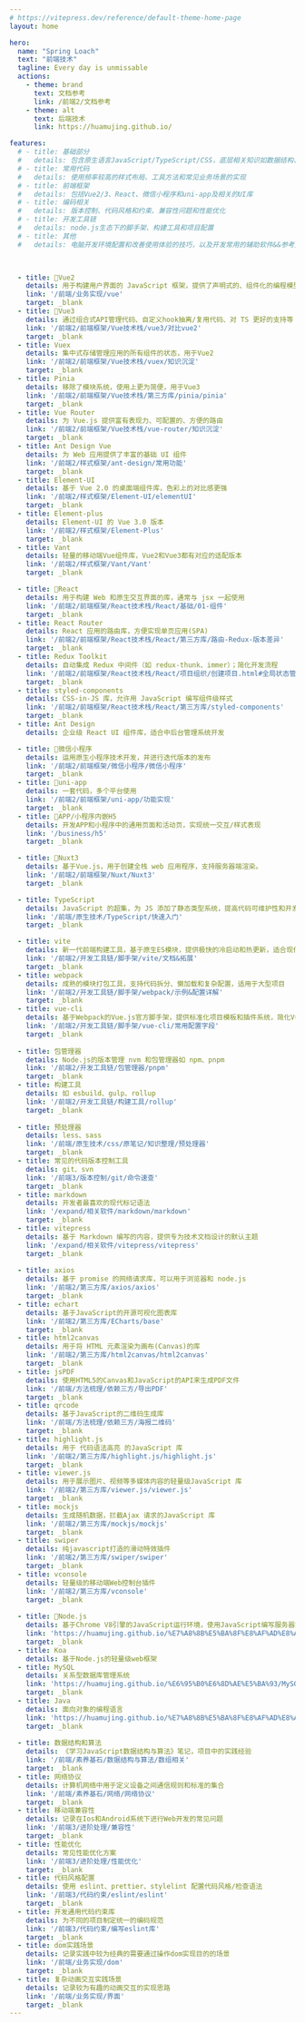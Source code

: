 ```yaml
---
# https://vitepress.dev/reference/default-theme-home-page
layout: home

hero:
  name: "Spring Loach"
  text: "前端技术"
  tagline: Every day is unmissable
  actions:
    - theme: brand
      text: 文档参考
      link: /前端2/文档参考
    - theme: alt
      text: 后端技术
      link: https://huamujing.github.io/

features:
  # - title: 基础部分
  #   details: 包含原生语言JavaScript/TypeScript/CSS，底层相关知识如数据结构、网络、调试
  # - title: 常用代码
  #   details: 使用频率较高的样式布局、工具方法和常见业务场景的实现
  # - title: 前端框架
  #   details: 包括Vue2/3、React、微信小程序和uni-app及相关的UI库
  # - title: 编码相关
  #   details: 版本控制、代码风格和约束、兼容性问题和性能优化
  # - title: 开发工具链
  #   details: node.js生态下的脚手架、构建工具和项目配置
  # - title: 其他
  #   details: 电脑开发环境配置和改善使用体验的技巧，以及开发常用的辅助软件&&参考文档

  

  - title: 🌟Vue2
    details: 用于构建用户界面的 JavaScript 框架，提供了声明式的、组件化的编程模型
    link: '/前端/业务实现/vue'
    target: _blank
  - title: 🌟Vue3
    details: 通过组合式API管理代码、自定义hook抽离/复用代码、对 TS 更好的支持等
    link: '/前端2/前端框架/Vue技术栈/vue3/对比vue2'
    target: _blank
  - title: Vuex
    details: 集中式存储管理应用的所有组件的状态，用于Vue2
    link: '/前端2/前端框架/Vue技术栈/vuex/知识沉淀'
    target: _blank
  - title: Pinia
    details: 移除了模块系统，使用上更为简便，用于Vue3
    link: '/前端2/前端框架/Vue技术栈/第三方库/pinia/pinia'
    target: _blank
  - title: Vue Router
    details: 为 Vue.js 提供富有表现力、可配置的、方便的路由
    link: '/前端2/前端框架/Vue技术栈/vue-router/知识沉淀'
    target: _blank
  - title: Ant Design Vue
    details: 为 Web 应用提供了丰富的基础 UI 组件
    link: '/前端2/样式框架/ant-design/常用功能'
    target: _blank
  - title: Element-UI
    details: 基于 Vue 2.0 的桌面端组件库，色彩上的对比感更强
    link: '/前端2/样式框架/Element-UI/elementUI'
    target: _blank
  - title: Element-plus
    details: Element-UI 的 Vue 3.0 版本
    link: '/前端2/样式框架/Element-Plus'
    target: _blank
  - title: Vant
    details: 轻量的移动端Vue组件库，Vue2和Vue3都有对应的适配版本
    link: '/前端2/样式框架/Vant/Vant'
    target: _blank

  - title: 🌟React
    details: 用于构建 Web 和原生交互界面的库，通常与 jsx 一起使用
    link: '/前端2/前端框架/React技术栈/React/基础/01-组件'
    target: _blank
  - title: React Router
    details: React 应用的路由库，方便实现单页应用(SPA)
    link: '/前端2/前端框架/React技术栈/React/第三方库/路由-Redux-版本差异'
    target: _blank
  - title: Redux Toolkit
    details: 自动集成 Redux 中间件（如 redux-thunk、immer）；简化开发流程
    link: '/前端2/前端框架/React技术栈/React/项目组织/创建项目.html#全局状态管理'
    target: _blank
  - title: styled-components
    details: CSS-in-JS 库，允许用 JavaScript 编写组件级样式
    link: '/前端2/前端框架/React技术栈/React/第三方库/styled-components'
    target: _blank
  - title: Ant Design
    details: 企业级 React UI 组件库，适合中后台管理系统开发

  - title: 🌟微信小程序
    details: 运用原生小程序技术开发，并进行迭代版本的发布
    link: '/前端2/前端框架/微信小程序/微信小程序'
    target: _blank
  - title: 🌟uni-app
    details: 一套代码，多个平台使用
    link: '/前端2/前端框架/uni-app/功能实现'
    target: _blank
  - title: 🌟APP/小程序内嵌H5
    details: 开发APP和小程序中的通用页面和活动页，实现统一交互/样式表现
    link: '/business/h5'
    target: _blank

  - title: 🌟Nuxt3
    details: 基于Vue.js，用于创建全栈 web 应用程序，支持服务器端渲染。
    link: '/前端2/前端框架/Nuxt/Nuxt3'
    target: _blank

  - title: TypeScript
    details: JavaScript 的超集，为 JS 添加了静态类型系统，提高代码可维护性和开发效率
    link: '/前端/原生技术/TypeScript/快速入门'
    target: _blank

  - title: vite
    details: 新一代前端构建工具，基于原生ES模块，提供极快的冷启动和热更新，适合现代Web开发
    link: '/前端2/开发工具链/脚手架/vite/文档&拓展'
    target: _blank
  - title: webpack
    details: 成熟的模块打包工具，支持代码拆分、懒加载和复杂配置，适用于大型项目
    link: '/前端2/开发工具链/脚手架/webpack/示例&配置详解'
    target: _blank
  - title: vue-cli
    details: 基于Webpack的Vue.js官方脚手架，提供标准化项目模板和插件系统，简化Vue项目搭建
    link: '/前端2/开发工具链/脚手架/vue-cli/常用配置字段'
    target: _blank
 
  - title: 包管理器
    details: Node.js的版本管理 nvm 和包管理器如 npm、pnpm
    link: '/前端2/开发工具链/包管理器/pnpm'
    target: _blank
  - title: 构建工具
    details: 如 esbuild、gulp、rollup
    link: '/前端2/开发工具链/构建工具/rollup'
    target: _blank
  
  - title: 预处理器
    details: less、sass
    link: '/前端/原生技术/css/原笔记/知识整理/预处理器'
    target: _blank
  - title: 常见的代码版本控制工具
    details: git、svn
    link: '/前端3/版本控制/git/命令速查'
    target: _blank
  - title: markdown
    details: 开发者最喜欢的现代标记语法
    link: '/expand/相关软件/markdown/markdown'
    target: _blank
  - title: vitepress
    details: 基于 Markdown 编写的内容，提供专为技术文档设计的默认主题
    link: '/expand/相关软件/vitepress/vitepress'
    target: _blank
  
  - title: axios
    details: 基于 promise 的网络请求库，可以用于浏览器和 node.js
    link: '/前端2/第三方库/axios/axios'
    target: _blank
  - title: echart
    details: 基于JavaScript的开源可视化图表库
    link: '/前端2/第三方库/ECharts/base'
    target: _blank
  - title: html2canvas
    details: 用于将 HTML 元素渲染为画布(Canvas)的库
    link: '/前端2/第三方库/html2canvas/html2canvas'
    target: _blank
  - title: jsPDF
    details: 使用HTML5的Canvas和JavaScript的API来生成PDF文件
    link: '/前端/方法梳理/依赖三方/导出PDF'
    target: _blank
  - title: qrcode
    details: 基于JavaScript的二维码生成库
    link: '/前端/方法梳理/依赖三方/海报二维码'
    target: _blank
  - title: highlight.js
    details: 用于 代码语法高亮 的JavaScript 库
    link: '/前端2/第三方库/highlight.js/highlight.js'
    target: _blank
  - title: viewer.js
    details: 用于展示图片、视频等多媒体内容的轻量级JavaScript 库
    link: '/前端2/第三方库/viewer.js/viewer.js'
    target: _blank
  - title: mockjs
    details: 生成随机数据，拦截Ajax 请求的JavaScript 库
    link: '/前端2/第三方库/mockjs/mockjs'
    target: _blank
  - title: swiper
    details: 纯javascript打造的滑动特效插件
    link: '/前端2/第三方库/swiper/swiper'
    target: _blank
  - title: vconsole
    details: 轻量级的移动端Web控制台插件
    link: '/前端2/第三方库/vconsole'
    target: _blank
  
  - title: 🌟Node.js
    details: 基于Chrome V8引擎的JavaScript运行环境，使用JavaScript编写服务器端应用程序
    link: 'https://huamujing.github.io/%E7%A8%8B%E5%BA%8F%E8%AF%AD%E8%A8%80/node.js/%E5%AE%9E%E8%B7%B5/%E5%AE%9E%E8%B7%B5.html'
    target: _blank
  - title: Koa
    details: 基于Node.js的轻量级web框架
  - title: MySQL
    details: 关系型数据库管理系统
    link: 'https://huamujing.github.io/%E6%95%B0%E6%8D%AE%E5%BA%93/MySQL/SQL%E8%AF%AD%E5%8F%A5.html'
    target: _blank
  - title: Java
    details: 面向对象的编程语言
    link: 'https://huamujing.github.io/%E7%A8%8B%E5%BA%8F%E8%AF%AD%E8%A8%80/Java%E6%8A%80%E6%9C%AF%E6%A0%88/Java/%E7%8B%82%E7%A5%9E%E6%95%99%E7%A8%8B/JavaSE/JavaSE-%E5%85%A5%E9%97%A8.html'
    target: _blank
  
  - title: 数据结构和算法
    details: 《学习JavaScript数据结构与算法》笔记，项目中的实践经验
    link: '/前端/素养基石/数据结构与算法/数组相关'
    target: _blank
  - title: 网络协议
    details: 计算机网络中用于定义设备之间通信规则和标准的集合
    link: '/前端/素养基石/网络/网络协议'
    target: _blank
  - title: 移动端兼容性
    details: 记录在Ios和Android系统下进行Web开发的常见问题
    link: '/前端3/进阶处理/兼容性'
    target: _blank
  - title: 性能优化
    details: 常见性能优化方案
    link: '/前端3/进阶处理/性能优化'
    target: _blank
  - title: 代码风格配置
    details: 使用 eslint、prettier、stylelint 配置代码风格/检查语法
    link: '/前端3/代码约束/eslint/eslint'
    target: _blank
  - title: 开发通用代码约束库
    details: 为不同的项目制定统一的编码规范
    link: '/前端3/代码约束/编写eslint库'
    target: _blank
  - title: dom实践场景
    details: 记录实践中较为经典的需要通过操作dom实现目的的场景
    link: '/前端/业务实现/dom'
    target: _blank
  - title: 复杂动画交互实践场景
    details: 记录较为有趣的动画交互的实现思路
    link: '/前端/业务实现/界面'
    target: _blank
---
```

